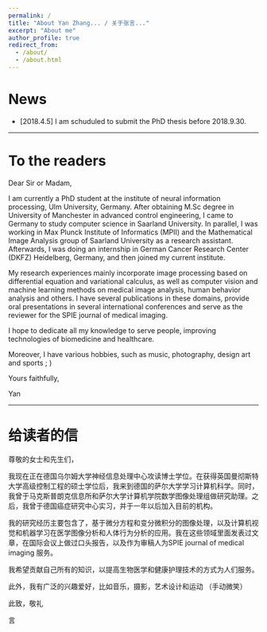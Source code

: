 ```yaml
---
permalink: /
title: "About Yan Zhang... / 关于张言..."
excerpt: "About me"
author_profile: true
redirect_from: 
  - /about/
  - /about.html
---
```


# News
* [2018.4.5] I am schuduled to submit the PhD thesis before 2018.9.30.


---

# To the readers

Dear Sir or Madam,

I am currently a PhD student at the institute of neural information processing, Ulm University, Germany. After obtaining M.Sc degree in University of Manchester in advanced control engineering, I came to Germany to study computer science in Saarland University. In parallel, I was working in Max Plunck Institute of Informatics (MPII) and the Mathematical Image Analysis group of Saarland University as a research assistant. Afterwards, I was doing an internship in German Cancer Research Center (DKFZ) Heidelberg, Germany, and then joined my current institute. 

My research experiences mainly incorporate image processing based on differential equation and variational calculus, as well as computer vision and machine learning methods on medical image analysis, human behavior analysis and others. I have several publications in these domains, provide oral presentations in several international conferences and serve as the reviewer for the SPIE journal of medical imaging. 

I hope to dedicate all my knowledge to serve people, improving technologies of biomedicine and healthcare. 

Moreover, I have various hobbies, such as music, photography, design art and sports ; )

Yours faithfully,

Yan

---

# 给读者的信

尊敬的女士和先生们，

我现在正在德国乌尔姆大学神经信息处理中心攻读博士学位。在获得英国曼彻斯特大学高级控制工程的硕士学位后，我来到德国的萨尔大学学习计算机科学。同时，我曾于马克斯普朗克信息所和萨尔大学计算机学院数学图像处理组做研究助理。之后，我曾于德国癌症研究中心实习，并于一年以后加入目前的机构。

我的研究经历主要包含了，基于微分方程和变分微积分的图像处理，以及计算机视觉和机器学习在医学图像分析和人体行为分析的应用。我在这些领域里面发表过文章，在国际会议上做过口头报告，以及作为审稿人为SPIE journal of medical imaging 服务。

我希望贡献自己所有的知识，以提高生物医学和健康护理技术的方式为人们服务。

此外，我有广泛的兴趣爱好，比如音乐，摄影，艺术设计和运动 （手动微笑）

此致，敬礼

言






